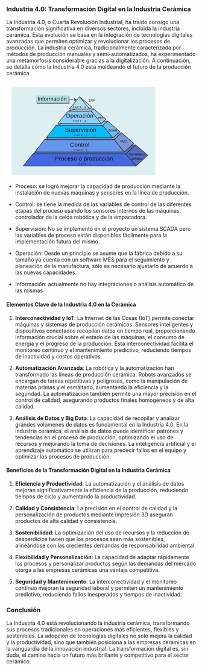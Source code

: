 

### Industria 4.0: Transformación Digital en la Industria Cerámica

La Industria 4.0, o Cuarta Revolución Industrial, ha traído consigo una transformación significativa en diversos sectores, incluida la industria cerámica. Esta evolución se basa en la integración de tecnologías digitales avanzadas que permiten optimizar y revolucionar los procesos de producción. La industria cerámica, tradicionalmente caracterizada por métodos de producción manuales y semi-automatizados, ha experimentado una metamorfosis considerable gracias a la digitalización. A continuación, se detalla cómo la Industria 4.0 está moldeando el futuro de la producción cerámica.

![piramide digital](digital/piramide_control.png)

- Proceso: se logró mejorar la capacidad de producción mediante la instalación de nuevas máquinas y sensores en la línea de producción.

- Control: se tiene la medida de las variables de control de las diferentes etapas del proceso usando los sensores internos de las máquinas, controlador de la celda robótica y de la empacadora.

- Supervisión: No se implementó en el proyecto un sistema SCADA pero las variables de proceso están disponibles fácilmente para la implementación futura del mismo.

- Operación: Desde un principio se asume que la fábrica debido a su tamaño ya cuenta con un software MES para el seguimiento y planeación de la manufactura, sólo es necesario ajustarlo de acuerdo a las nuevas capacidades.

- Información: actualmente no hay integraciones o análisis automático de las mismas

#### Elementos Clave de la Industria 4.0 en la Cerámica

1. **Interconectividad y IoT**: La Internet de las Cosas (IoT) permite conectar máquinas y sistemas de producción cerámicos. Sensores inteligentes y dispositivos conectados recopilan datos en tiempo real, proporcionando información crucial sobre el estado de las máquinas, el consumo de energía y el progreso de la producción. Esta interconectividad facilita el monitoreo continuo y el mantenimiento predictivo, reduciendo tiempos de inactividad y costos operativos.

2. **Automatización Avanzada**: La robótica y la automatización han transformado las líneas de producción cerámica. Robots avanzados se encargan de tareas repetitivas y peligrosas, como la manipulación de materias primas y el esmaltado, aumentando la eficiencia y la seguridad. La automatización también permite una mayor precisión en el control de calidad, asegurando productos finales homogéneos y de alta calidad.

3. **Análisis de Datos y Big Data**: La capacidad de recopilar y analizar grandes volúmenes de datos es fundamental en la Industria 4.0. En la industria cerámica, el análisis de datos puede identificar patrones y tendencias en el proceso de producción, optimizando el uso de recursos y mejorando la toma de decisiones. La inteligencia artificial y el aprendizaje automático se utilizan para predecir fallos en el equipo y optimizar los procesos de producción.


#### Beneficios de la Transformación Digital en la Industria Cerámica

1. **Eficiencia y Productividad**: La automatización y el análisis de datos mejoran significativamente la eficiencia de la producción, reduciendo tiempos de ciclo y aumentando la productividad.

2. **Calidad y Consistencia**: La precisión en el control de calidad y la personalización de productos mediante impresión 3D aseguran productos de alta calidad y consistencia.

3. **Sostenibilidad**: La optimización del uso de recursos y la reducción de desperdicios hacen que los procesos sean más sostenibles, alineándose con las crecientes demandas de responsabilidad ambiental.

4. **Flexibilidad y Personalización**: La capacidad de adaptar rápidamente los procesos y personalizar productos según las demandas del mercado otorga a las empresas cerámicas una ventaja competitiva.

5. **Seguridad y Mantenimiento**: La interconectividad y el monitoreo continuo mejoran la seguridad laboral y permiten un mantenimiento predictivo, reduciendo fallos inesperados y tiempos de inactividad.

### Conclusión

La Industria 4.0 está revolucionando la industria cerámica, transformando sus procesos tradicionales en operaciones más eficientes, flexibles y sostenibles. La adopción de tecnologías digitales no solo mejora la calidad y la productividad, sino que también posiciona a las empresas cerámicas en la vanguardia de la innovación industrial. La transformación digital es, sin duda, el camino hacia un futuro más brillante y competitivo para el sector cerámico.
